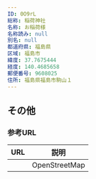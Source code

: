 ```yaml
---
ID: 0O9rL
総称: 稲荷神社
名称: お稲荷様
名称読み: null
別名: null
都道府県: 福島県
区域: 福島市
緯度: 37.7675444
経度: 140.4685658
郵便番号: 9608025
住所: 福島県福島市駒山１
---
```


## その他

### 参考URL

| URL | 説明          |
| --- | ------------- |
|     | OpenStreetMap |
